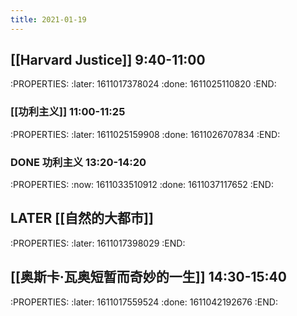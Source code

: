 ```yaml
---
title: 2021-01-19
---
```


## [[Harvard Justice]] 9:40-11:00
:PROPERTIES:
:later: 1611017378024
:done: 1611025110820
:END:
### [[功利主义]] 11:00-11:25
:PROPERTIES:
:later: 1611025159908
:done: 1611026707834
:END:
### DONE 功利主义 13:20-14:20
:PROPERTIES:
:now: 1611033510912
:done: 1611037117652
:END:
## LATER [[自然的大都市]]
:PROPERTIES:
:later: 1611017398029
:END:
## [[奥斯卡·瓦奥短暂而奇妙的一生]] 14:30-15:40
:PROPERTIES:
:later: 1611017559524
:done: 1611042192676
:END:
##
